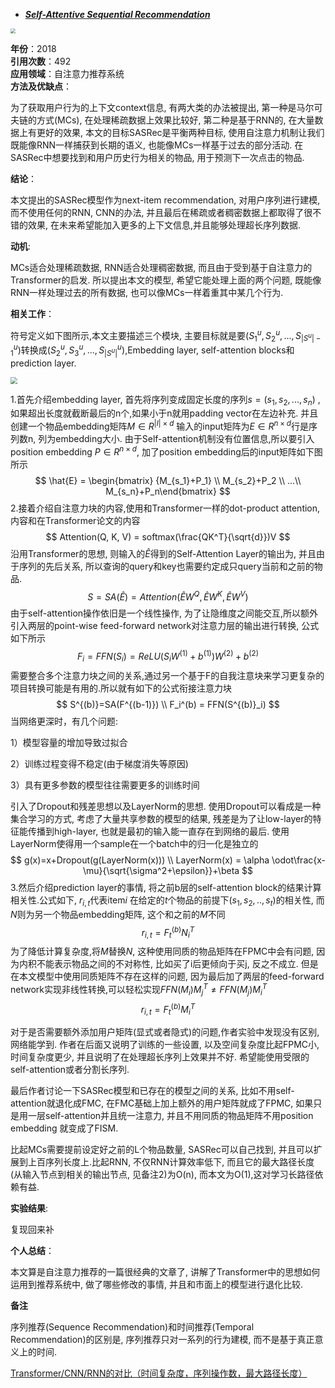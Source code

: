 + ***[Self-Attentive Sequential Recommendation](https://arxiv.org/abs/1808.09781)***   

<img src="https://paperrecord.oss-cn-shanghai.aliyuncs.com/202205061429734.PNG" style="zoom:50%;" />

**年份**：2018  
**引用次数**：492  
**应用领域**：自注意力推荐系统  
**方法及优缺点**：

为了获取用户行为的上下文context信息, 有两大类的办法被提出, 第一种是马尔可夫链的方式(MCs), 在处理稀疏数据上效果比较好, 第二种是基于RNN的, 在大量数据上有更好的效果, 本文的目标SASRec是平衡两种目标, 使用自注意力机制让我们既能像RNN一样捕获到长期的语义, 也能像MCs一样基于过去的部分活动. 在SASRec中想要找到和用户历史行为相关的物品, 用于预测下一次点击的物品.

**结论**：

本文提出的SASRec模型作为next-item recommendation, 对用户序列进行建模, 而不使用任何的RNN, CNN的办法, 并且最后在稀疏或者稠密数据上都取得了很不错的效果, 在未来希望能加入更多的上下文信息,并且能够处理超长序列数据.

**动机**:  

MCs适合处理稀疏数据, RNN适合处理稠密数据, 而且由于受到基于自注意力的Transformer的启发. 所以提出本文的模型, 希望它能处理上面的两个问题, 既能像RNN一样处理过去的所有数据, 也可以像MCs一样着重其中某几个行为.

**相关工作**：  

符号定义如下图所示,本文主要描述三个模块, 主要目标就是要$(S_1^u,S_2^u,...,S_{|S^u|-1}^u)$转换成$(S_2^u,S_3^u,...,S_{|S^u|}^u)$,Embedding layer,  self-attention blocks和prediction layer.

<img src="https://paperrecord.oss-cn-shanghai.aliyuncs.com/202205061519524.PNG" style="zoom:67%;" />

1.首先介绍embedding layer, 首先将序列变成固定长度的序列$s = (s_1, s_2, ...,s_n)$ , 如果超出长度就截断最后的n个,如果小于n就用padding vector在左边补充. 并且创建一个物品embedding矩阵$M\in R^{|I|\times d}$ 输入的input矩阵为$E\in R^{n\times d}$行是序列数n, 列为embedding大小. 由于Self-attention机制没有位置信息,所以要引入position embedding $P \in R^{n\times d}$, 加了position embedding后的input矩阵如下图所示
$$
\hat{E} = \begin{bmatrix} {M_{s_1}+P_1} \\ M_{s_2}+P_2 \\ ...\\ M_{s_n}+P_n\end{bmatrix}
$$
2.接着介绍自注意力块的内容,使用和Transformer一样的dot-product attention, 内容和在Transformer论文的内容
$$
Attention(Q, K, V) = softmax(\frac{QK^T}{\sqrt{d}})V
$$
沿用Transformer的思想, 则输入的$\hat{E}$得到的Self-Attention Layer的输出为, 并且由于序列的先后关系, 所以查询的query和key也需要约定成只query当前和之前的物品.
$$
S = SA(\hat{E})=Attention(\hat{E}W^Q,\hat{E}W^K,\hat{E}W^V)
$$
由于self-attention操作依旧是一个线性操作, 为了让隐维度之间能交互,所以额外引入两层的point-wise feed-forward network对注意力层的输出进行转换, 公式如下所示
$$
F_i=FFN(S_i)=ReLU(S_iW^{(1)}+b^{(1)})W^{(2)}+b^{(2)}
$$
需要整合多个注意力块之间的关系,通过另一个基于F的自我注意块来学习更复杂的项目转换可能是有用的.所以就有如下的公式衔接注意力块
$$
S^{(b)}=SA(F^{(b-1)}) \\
F_i^(b) = FFN(S^{(b)}_i)
$$
当网络更深时，有几个问题:   

1）模型容量的增加导致过拟合  

2）训练过程变得不稳定(由于梯度消失等原因)  

3）具有更多参数的模型往往需要更多的训练时间   

引入了Dropout和残差思想以及LayerNorm的思想. 使用Dropout可以看成是一种集合学习的方式, 考虑了大量共享参数的模型的结果, 残差是为了让low-layer的特征能传播到high-layer, 也就是最初的输入能一直存在到网络的最后.  使用LayerNorm使得用一个sample在一个batch中的归一化是独立的
$$
g(x)=x+Dropout(g(LayerNorm(x))) \\
LayerNorm(x) = \alpha \odot\frac{x-\mu}{\sqrt{\sigma^2+\epsilon}}+\beta
$$
3.然后介绍prediction layer的事情, 将之前b层的self-attention block的结果计算相关性.公式如下, $r_{i,t}$代表item$i$ 在给定的$t$个物品的前提下$(s_1,s_2,..,s_t)$的相关性, 而$N$则为另一个物品embedding矩阵, 这个和之前的$M$不同
$$
r_{i,t}=F^{(b)}_tN_i^T
$$
为了降低计算复杂度,将$M$替换$N$, 这种使用同质的物品矩阵在FPMC中会有问题, 因为内积不能表示物品之间的不对称性, 比如买了i后更倾向于买j, 反之不成立. 但是在本文模型中使用同质矩阵不存在这样的问题, 因为最后加了两层的feed-forward network实现非线性转换,可以轻松实现$FFN(M_i)M_j^T \neq FFN(M_j)M_i^T$
$$
r_{i,t}=F^{(b)}_tM_i^T
$$


对于是否需要额外添加用户矩阵(显式或者隐式)的问题,作者实验中发现没有区别, 网络能学到. 作者在后面又说明了训练的一些设置, 以及空间复杂度比起FPMC小, 时间复杂度更少, 并且说明了在处理超长序列上效果并不好. 希望能使用受限的self-attention或者分割长序列.  

最后作者讨论一下SASRec模型和已存在的模型之间的关系, 比如不用self-attention就退化成FMC, 在FMC基础上加上额外的用户矩阵就成了FPMC, 如果只是用一层self-attention并且统一注意力, 并且不用同质的物品矩阵不用position embedding 就变成了FISM.

比起MCs需要提前设定好之前的L个物品数量, SASRec可以自己找到, 并且可以扩展到上百序列长度上.比起RNN, 不仅RNN计算效率低下, 而且它的最大路径长度(从输入节点到相关的输出节点, 见备注2)为O(n), 而本文为O(1),这对学习长路径依赖有益.

**实验结果**:  

复现回来补  

**个人总结**：  

本文算是自注意力推荐的一篇很经典的文章了, 讲解了Transformer中的思想如何运用到推荐系统中, 做了哪些修改的事情, 并且和市面上的模型进行退化比较.

**备注**  

序列推荐(Sequence Recommendation)和时间推荐(Temporal Recommendation)的区别是, 序列推荐只对一系列的行为建模, 而不是基于真正意义上的时间.  

[Transformer/CNN/RNN的对比（时间复杂度，序列操作数，最大路径长度）](https://zhuanlan.zhihu.com/p/264749298)